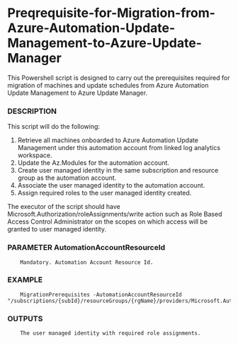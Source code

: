 # Preqrequisite-for-Migration-from-Azure-Automation-Update-Management-to-Azure-Update-Manager
This Powershell script is designed to carry out the prerequisites required for migration of machines and update schedules from Azure Automation Update Management to Azure Update Manager.

### DESCRIPTION
This script will do the following:

1. Retrieve all machines onboarded to Azure Automation Update Management under this automation account from linked log analytics workspace.
2. Update the Az.Modules for the automation account.
3. Create user managed identity in the same subscription and resource group as the automation account.
4. Associate the user managed identity to the automation account.
5. Assign required roles to the user managed identity created.

The executor of the script should have Microsoft.Authorization/roleAssignments/write action such as Role Based Access Control Administrator on the scopes on which access will be granted to user managed identity. 

### PARAMETER AutomationAccountResourceId
        Mandatory. Automation Account Resource Id.
    
### EXAMPLE
        MigrationPrerequisites -AutomationAccountResourceId "/subscriptions/{subId}/resourceGroups/{rgName}/providers/Microsoft.Automation/automationAccounts/{aaName}"

### OUTPUTS
        The user managed identity with required role assignments.